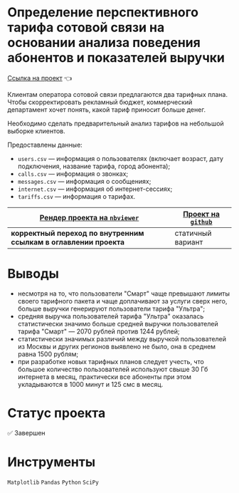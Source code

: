 # Определение перспективного тарифа сотовой связи на основании анализа поведения абонентов и показателей выручки

[Ссылка на проект](https://nbviewer.org/github/anapon-DA/projects/blob/main/Telecom%20Subscriber%20Data%20Analysis/telecom-subscriber-data-analysis.ipynb) :point_left:

Клиентам оператора сотовой связи предлагаются два тарифных плана. Чтобы скорректировать рекламный бюджет, коммерческий департамент хочет понять, какой тариф приносит больше денег.

Необходимо сделать предварительный анализ тарифов на небольшой выборке клиентов.

Предоставлены данные:

- `users.csv` — информация о пользователях (включает возраст, дату подключения, название тарифа, город абонента);
- `calls.csv` — информация о звонках;
- `messages.csv` — информация о сообщениях;
- `internet.csv` — информация об интернет-сессиях;
- `tariffs.csv` — информация о тарифах.

| [Рендер проекта на `nbviewer`](https://nbviewer.org/github/anapon-DA/projects/blob/main/Telecom%20Subscriber%20Data%20Analysis/telecom-subscriber-data-analysis.ipynb) | [Проект на `github`](https://github.com/anapon-DA/projects/blob/main/Telecom%20Subscriber%20Data%20Analysis/telecom-subscriber-data-analysis.ipynb) |
| --- | --- |
| **корректный переход по внутренним ссылкам в оглавлении проекта** | статичный вариант |

# Выводы

- несмотря на то, что пользователи "Смарт" чаще превышают лимиты своего тарифного пакета и чаще доплачивают за услуги сверх него, больше выручки генерируют пользователи тарифа "Ультра";
- cредняя выручка пользователей тарифа "Ультра" оказалась статистически значимо больше средней выручки пользователей тарифа "Смарт" — 2070 рублей против 1244 рублей;
- cтатистически значимых различий между выручкой пользователей из Москвы и других регионов выявлено не было, она в среднем равна 1500 рублям;
- при разработке новых тарифных планов следует учесть, что большое количество пользователей используют свыше 30 Гб интернета в месяц, практически все абоненты при этом укладываются в 1000 минут и 125 смс в месяц.

# Статус проекта

:white_check_mark: Завершен

# Инструменты

`Matplotlib`
`Pandas`
`Python`
`SciPy`
